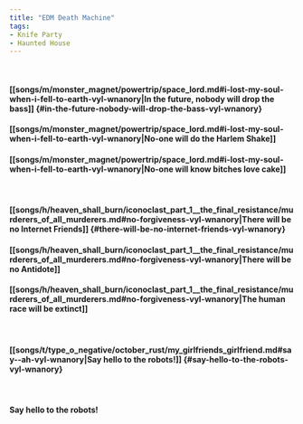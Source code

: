 ```yaml
---
title: "EDM Death Machine"
tags:
- Knife Party
- Haunted House
---
```

&nbsp;
#### [[songs/m/monster_magnet/powertrip/space_lord.md#i-lost-my-soul-when-i-fell-to-earth-vyl-wnanory|In the future, nobody will drop the bass]] {#in-the-future-nobody-will-drop-the-bass-vyl-wnanory}
#### [[songs/m/monster_magnet/powertrip/space_lord.md#i-lost-my-soul-when-i-fell-to-earth-vyl-wnanory|No-one will do the Harlem Shake]]
#### [[songs/m/monster_magnet/powertrip/space_lord.md#i-lost-my-soul-when-i-fell-to-earth-vyl-wnanory|No-one will know bitches love cake]]
&nbsp;
#### [[songs/h/heaven_shall_burn/iconoclast_part_1__the_final_resistance/murderers_of_all_murderers.md#no-forgiveness-vyl-wnanory|There will be no Internet Friends]] {#there-will-be-no-internet-friends-vyl-wnanory}
#### [[songs/h/heaven_shall_burn/iconoclast_part_1__the_final_resistance/murderers_of_all_murderers.md#no-forgiveness-vyl-wnanory|There will be no Antidote]]
#### [[songs/h/heaven_shall_burn/iconoclast_part_1__the_final_resistance/murderers_of_all_murderers.md#no-forgiveness-vyl-wnanory|The human race will be extinct]]
&nbsp;
#### [[songs/t/type_o_negative/october_rust/my_girlfriends_girlfriend.md#say--ah-vyl-wnanory|Say hello to the robots!]] {#say-hello-to-the-robots-vyl-wnanory}
&nbsp;
#### Say hello to the robots!
